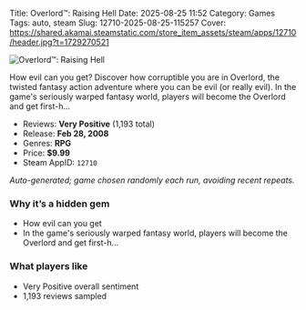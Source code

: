 Title: Overlord™: Raising Hell
Date: 2025-08-25 11:52
Category: Games
Tags: auto, steam
Slug: 12710-2025-08-25-115257
Cover: https://shared.akamai.steamstatic.com/store_item_assets/steam/apps/12710/header.jpg?t=1729270521

![Overlord™: Raising Hell](https://shared.akamai.steamstatic.com/store_item_assets/steam/apps/12710/header.jpg?t=1729270521)

How evil can you get? Discover how corruptible you are in Overlord, the twisted fantasy action adventure where you can be evil (or really evil). In the game's seriously warped fantasy world, players will become the Overlord and get first-h…

- Reviews: **Very Positive** (1,193 total)
- Release: **Feb 28, 2008**
- Genres: **RPG**
- Price: **$9.99**
- Steam AppID: `12710`

*Auto-generated; game chosen randomly each run, avoiding recent repeats.*

### Why it’s a hidden gem
- How evil can you get
- In the game's seriously warped fantasy world, players will become the Overlord and get first-h…


### What players like
- Very Positive overall sentiment
- 1,193 reviews sampled

